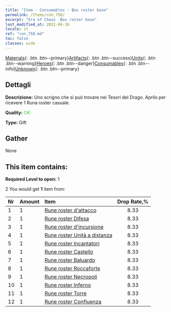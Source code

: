 ```yaml
---
title: "Item - Consumables - Box roster base"
permalink: /Items/con_758/
excerpt: "Era of Chaos  Box roster base"
last_modified_at: 2021-04-16
locale: it
ref: "con_758.md"
toc: false
classes: wide
---
```

 [Materials](/it/Items/){: .btn .btn--primary}[Artifacts](/it/Items/Artifacts/){: .btn .btn--success}[Units](/it/Items/Units/){: .btn .btn--warning}[Heroes](/it/Items/Heroes/){: .btn .btn--danger}[Consumables](/it/Items/Consumables/){: .btn .btn--info}[Unknown](/it/Items/Unknown/){: .btn .btn--primary}

## Dettagli
 **Descrizione:** Uno scrigno che si può trovare nei Tesori del Drago. Aprilo per ricevere 1 Runa roster casuale.

 **Quality:** <span style="color: #32CD32">OK</span>

 **Type:** Gift

## Gather

  None

## This item contains:

 **Required Level to open:** 1

 2 You would get **1** item  from:

  | Nr | Amount |     Item    | Drop Rate,% |
  |:---|:-------|:------------|:---------:|
  | 1 | 1 | [Rune roster d'attacco](/it/Items/con_734/) | 8.33 | 
  | 2 | 1 | [Rune roster Difesa](/it/Items/con_739/) | 8.33 | 
  | 3 | 1 | [Rune roster d'incursione](/it/Items/con_741/) | 8.33 | 
  | 4 | 1 | [Rune roster Unità a distanza](/it/Items/con_742/) | 8.33 | 
  | 5 | 1 | [Rune roster Incantatori](/it/Items/con_746/) | 8.33 | 
  | 6 | 1 | [Rune roster Castello](/it/Items/con_752/) | 8.33 | 
  | 7 | 1 | [Rune roster Baluardo](/it/Items/con_753/) | 8.33 | 
  | 8 | 1 | [Rune roster Roccaforte](/it/Items/con_754/) | 8.33 | 
  | 9 | 1 | [Rune roster Necropoli](/it/Items/con_755/) | 8.33 | 
  | 10 | 1 | [Rune roster Inferno](/it/Items/con_777/) | 8.33 | 
  | 11 | 1 | [Rune roster Torre](/it/Items/con_785/) | 8.33 | 
  | 12 | 1 | [Rune roster Confluenza](/it/Items/con_791/) | 8.33 | 
